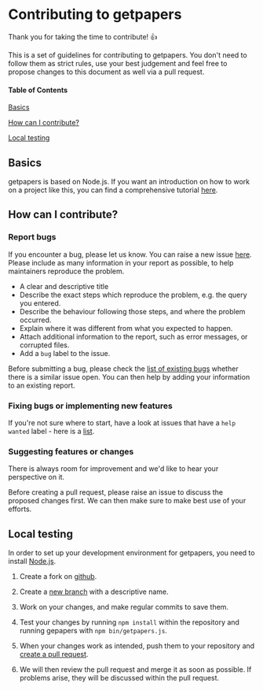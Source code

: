 # Contributing to getpapers

Thank you for taking the time to contribute! :+1: 

This is a set of guidelines for contributing to getpapers. You don't need to follow them as strict rules, use your best judgement and feel free to propose changes to this document as well via a pull request.

#### Table of Contents

[Basics](#basics)

[How can I contribute?](#how-can-i-contribute)

[Local testing](#local-testing)

## Basics

getpapers is based on Node.js. If you want an introduction on how to work on a project like this, you can find a comprehensive tutorial [here](http://www.nodebeginner.org/).

## How can I contribute?

### Report bugs

If you encounter a bug, please let us know. You can raise a new issue [here](https://github.com/ContentMine/getpapers/issues). Please include as many information in your report as possible, to help maintainers reproduce the problem.

* A clear and descriptive title
* Describe the exact steps which reproduce the problem, e.g. the query you entered.
* Describe the behaviour following those steps, and where the problem occurred.
* Explain where it was different from what you expected to happen.
* Attach additional information to the report, such as error messages, or corrupted files.
* Add a `bug` label to the issue.

Before submitting a bug, please check the [list of existing bugs](https://github.com/ContentMine/getpapers/issues?q=is%3Aissue+is%3Aopen+label%3Abug) whether there is a similar issue open. You can then help by adding your information to an existing report.

### Fixing bugs or implementing new features

If you're not sure where to start, have a look at issues that have a `help wanted` label - here is a [list](https://github.com/ContentMine/getpapers/issues?q=is%3Aissue+is%3Aopen+label%3A%22help+wanted%22).

### Suggesting features or changes

There is always room for improvement and we'd like to hear your perspective on it.

Before creating a pull request, please raise an issue to discuss the proposed changes first. We can then make sure to make best use of your efforts.

## Local testing

In order to set up your development environment for getpapers, you need to install [Node.js](https://nodejs.org/en/).

1. Create a fork on [github](https://help.github.com/articles/fork-a-repo/).

1. Create a [new branch](https://www.atlassian.com/git/tutorials/using-branches/git-checkout) with a descriptive name.

1. Work on your changes, and make regular commits to save them.

1. Test your changes by running `npm install` within the repository and running gepapers with `npm bin/getpapers.js`.

1. When your changes work as intended, push them to your repository and [create a pull request](https://www.atlassian.com/git/tutorials/making-a-pull-request).

1. We will then review the pull request and merge it as soon as possible. If problems arise, they will be discussed within the pull request.